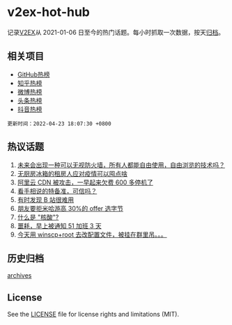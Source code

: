 # v2ex-hot-hub

 记录[V2EX](https://www.v2ex.com/)从 2021-01-06 日至今的热门话题。每小时抓取一次数据，按天[归档](archives)。
 
 ## 相关项目

- [GitHub热榜](https://github.com/snaildev/github-hot-hub)
- [知乎热榜](https://github.com/snaildev/zhihu-hot-hub)
- [微博热榜](https://github.com/snaildev/weibo-hot-hub)
- [头条热榜](https://github.com/snaildev/toutiao-hot-hub)
- [抖音热榜](https://github.com/snaildev/douyin-hot-hub)


 `更新时间：2022-04-23 18:07:30 +0800`

## 热议话题

1. [未来会出现一种可以无视防火墙，所有人都能自由使用，自由浏览的技术吗？](https://www.v2ex.com/t/848719)
1. [无厨房冰箱的租房人应对疫情可以囤点啥](https://www.v2ex.com/t/848712)
1. [阿里云 CDN 被攻击，一早起来欠费 600 多停机了](https://www.v2ex.com/t/848720)
1. [看手相说的特备准，可信吗？](https://www.v2ex.com/t/848657)
1. [有时发现 B 站很难用](https://www.v2ex.com/t/848715)
1. [朋友要拒米哈游高 30%的 offer 选字节](https://www.v2ex.com/t/848653)
1. [什么是 "核酸"?](https://www.v2ex.com/t/848725)
1. [噩耗，早上被通知 51 加班 3 天](https://www.v2ex.com/t/848707)
1. [今天用 winscp+root 去改配置文件，被挂在群里吊。。。](https://www.v2ex.com/t/848727)

## 历史归档

[archives](archives)

## License

See the [LICENSE](LICENSE) file for license rights and limitations (MIT).
